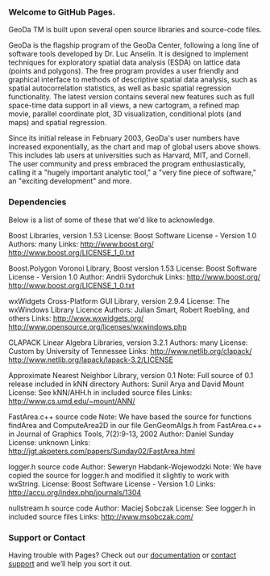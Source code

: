 ### Welcome to GitHub Pages.
GeoDa TM is built upon several open source libraries and source-code files.

GeoDa is the flagship program of the GeoDa Center, following a long line of software tools developed by Dr. Luc Anselin. It is designed to implement techniques for exploratory spatial data analysis (ESDA) on lattice data (points and polygons). The free program provides a user friendly and graphical interface to methods of descriptive spatial data analysis, such as spatial autocorrelation statistics, as well as basic spatial regression functionality. The latest version contains several new features such as full space-time data support in all views, a new cartogram, a refined map movie, parallel coordinate plot, 3D visualization, conditional plots (and maps) and spatial regression.

Since its initial release in February 2003, GeoDa's user numbers have increased exponentially, as the chart and map of global users above shows. This includes lab users at universities such as Harvard, MIT, and Cornell. The user community and press embraced the program enthusiastically, calling it a "hugely important analytic tool," a "very fine piece of software," an "exciting development" and more.


### Dependencies 

Below is a list of some of these that we'd like to acknowledge.

Boost Libraries, version 1.53
License: Boost Software License - Version 1.0
Authors: many
Links: http://www.boost.org/
       http://www.boost.org/LICENSE_1_0.txt

Boost.Polygon Voronoi Library, Boost version 1.53
License: Boost Software License - Version 1.0
Author: Andrii Sydorchuk
Links: http://www.boost.org/
       http://www.boost.org/LICENSE_1_0.txt

wxWidgets Cross-Platform GUI Library, version 2.9.4
License: The wxWindows Library Licence
Authors: Julian Smart, Robert Roebling, and others
Links: http://www.wxwidgets.org/
       http://www.opensource.org/licenses/wxwindows.php

CLAPACK Linear Algebra Libraries, version 3.2.1
Authors: many
License: Custom by University of Tennessee
Links: http://www.netlib.org/clapack/
       http://www.netlib.org/lapack/lapack-3.2/LICENSE

Approximate Nearest Neighbor Library, version 0.1
Note: Full source of 0.1 release included in kNN directory
Authors: Sunil Arya and David Mount
License: See kNN/AHH.h in included source files
Links: http://www.cs.umd.edu/~mount/ANN/

FastArea.c++ source code
Note: We have based the source for functions findArea and
      ComputeArea2D in our file GenGeomAlgs.h from FastArea.c++
      in Journal of Graphics Tools, 7(2):9-13, 2002
Author: Daniel Sunday
License: unknown
Links: http://jgt.akpeters.com/papers/Sunday02/FastArea.html

logger.h source code
Author: Seweryn Habdank-Wojewodzki
Note: We have copied the source for logger.h and modified it slightly
      to work with wxString.
License: Boost Software License - Version 1.0
Links: http://accu.org/index.php/journals/1304

nullstream.h source code
Author: Maciej Sobczak
License: See logger.h in included source files
Links: http://www.msobczak.com/


### Support or Contact
Having trouble with Pages? Check out our [documentation](https://help.github.com/pages) or [contact support](https://github.com/contact) and we’ll help you sort it out.
